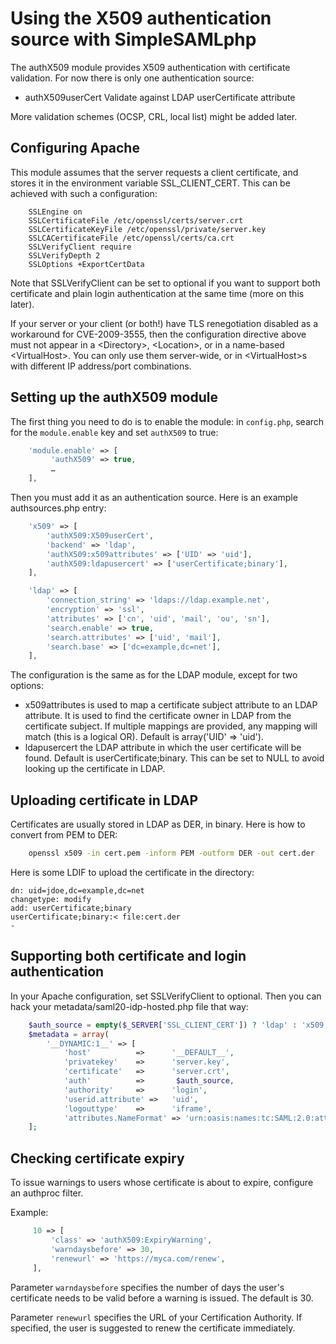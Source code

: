# Using the X509 authentication source with SimpleSAMLphp

The authX509 module provides X509 authentication with certificate
validation. For now there is only one authentication source:

* authX509userCert Validate against LDAP userCertificate attribute

More validation schemes (OCSP, CRL, local list) might be added later.

## Configuring Apache

This module assumes that the server requests a client certificate, and
stores it in the environment variable SSL_CLIENT_CERT. This can be achieved
with such a configuration:

```ApacheConf
    SSLEngine on
    SSLCertificateFile /etc/openssl/certs/server.crt
    SSLCertificateKeyFile /etc/openssl/private/server.key
    SSLCACertificateFile /etc/openssl/certs/ca.crt
    SSLVerifyClient require
    SSLVerifyDepth 2
    SSLOptions +ExportCertData
```

Note that SSLVerifyClient can be set to optional if you want to support
both certificate and plain login authentication at the same time (more on
this later).

If your server or your client (or both!) have TLS renegotiation disabled
as a workaround for CVE-2009-3555, then the configuration directive above
must not appear in a &lt;Directory&gt;, &lt;Location&gt;, or in a name-based
&lt;VirtualHost&gt;. You can only use them server-wide, or in
&lt;VirtualHost&gt;s with different IP address/port combinations.

## Setting up the authX509 module

The first thing you need to do is to enable the module: in
`config.php`, search for the `module.enable` key and set `authX509` to true:

```php
    'module.enable' => [
         'authX509' => true,
         …
    ],
```

Then you must add it as an authentication source. Here is an
example authsources.php entry:

```php
    'x509' => [
        'authX509:X509userCert',
        'backend' => 'ldap',
        'authX509:x509attributes' => ['UID' => 'uid'],
        'authX509:ldapusercert' => ['userCertificate;binary'],
    ],

    'ldap' => [
        'connection_string' => 'ldaps://ldap.example.net',
        'encryption' => 'ssl',
        'attributes' => ['cn', 'uid', 'mail', 'ou', 'sn'],
        'search.enable' => true,
        'search.attributes' => ['uid', 'mail'],
        'search.base' => ['dc=example,dc=net'],
    ],
```

The configuration is the same as for the LDAP module, except for
two options:

* x509attributes is used to map a certificate subject attribute to
                 an LDAP attribute. It is used to find the certificate
                 owner in LDAP from the certificate subject. If multiple
                 mappings are provided, any mapping will match (this
                 is a logical OR). Default is array('UID' => 'uid').
* ldapusercert   the LDAP attribute in which the user certificate will
                 be found. Default is userCertificate;binary. This can
                 be set to NULL to avoid looking up the certificate in
                 LDAP.

## Uploading certificate in LDAP

Certificates are usually stored in LDAP as DER, in binary. Here is
how to convert from PEM to DER:

```bash
    openssl x509 -in cert.pem -inform PEM -outform DER -out cert.der
```

Here is some LDIF to upload the certificate in the directory:

```ldif
dn: uid=jdoe,dc=example,dc=net
changetype: modify
add: userCertificate;binary
userCertificate;binary:< file:cert.der
-
```

## Supporting both certificate and login authentication

In your Apache configuration, set SSLVerifyClient to optional. Then you
can hack your metadata/saml20-idp-hosted.php file that way:

```php
    $auth_source = empty($_SERVER['SSL_CLIENT_CERT']) ? 'ldap' : 'x509';
    $metadata = array(
        '__DYNAMIC:1__' => [
            'host'          =>      '__DEFAULT__',
            'privatekey'    =>      'server.key',
            'certificate'   =>      'server.crt',
            'auth'          =>       $auth_source,
            'authority'     =>      'login',
            'userid.attribute' =>   'uid',
            'logouttype'    =>      'iframe',
            'attributes.NameFormat' => 'urn:oasis:names:tc:SAML:2.0:attrname-format:uri',
    ];
```

## Checking certificate expiry

To issue warnings to users whose certificate is about to expire,
configure an authproc filter.

Example:

```php
     10 => [
         'class' => 'authX509:ExpiryWarning',
         'warndaysbefore' => 30,
         'renewurl' => 'https://myca.com/renew',
     ],
```

Parameter `warndaysbefore` specifies the number of days the user's certificate
needs to be valid before a warning is issued. The default is 30.

Parameter `renewurl` specifies the URL of your Certification Authority.
If specified, the user is suggested to renew the certificate immediately.
